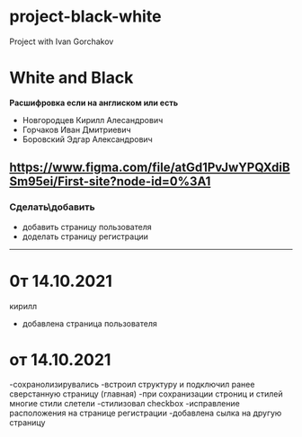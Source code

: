 # project-black-white
 Project with Ivan Gorchakov


# White and Black
**Расшифровка если на англиском или есть**

- Новгородцев Кирилл Алесандрович
- Горчаков Иван Дмитриевич
- Боровский Эдгар Александрович 

https://www.figma.com/file/atGd1PvJwYPQXdiBSm95ei/First-site?node-id=0%3A1
---

### Сделать\добавить

- добавить страницу пользователя
- доделать страницу регистрации 

---

# 0т 14.10.2021
  кирилл
- добавлена страница пользователя

# от 14.10.2021
  -сохранолизирувались 
  -встроил структуру и подключил ранее сверстанную страницу (главная)
  -при сохранизации строниц и стилей многие стили слетели 
  -стилизовал checkbox
  -исправление расположения на странице регистрации
  -добавлена сылка на другую страницу